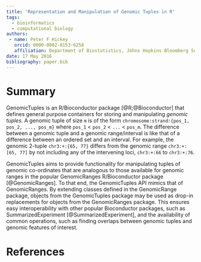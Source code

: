 ```yaml
---
title: 'Representation and Manipulation of Genomic Tuples in R'
tags:
  - bioinformatics
  - computational biology
authors:
 - name: Peter F Hickey
   orcid: 0000-0002-8153-6258
   affiliation: Department of Biostatistics, Johns Hopkins Bloomberg School of Public Health
date: 17 May 2016
bibliography: paper.bib
---
```


# Summary

GenomicTuples is an R/Bioconductor package [@R;@Bioconductor] that defines general purpose containers for storing and manipulating _genomic tuples_. A genomic tuple of size `m` is of the form `chromosome:strand:{pos_1, pos_2, ..., pos_m}` where `pos_1` < `pos_2` < `...` < `pos_m`. The difference between a genomic tuple and a genomic range/interval is like that of a difference between an ordered set and an interval. For example, the genomic 2-tuple `chr3:+:{65, 77}` differs from the genomic range `chr3:+:[65, 77]` by not including any of the intervening loci, `chr3:+:66` to `chr3:+:76`.

GenomicTuples aims to provide functionality for manipulating tuples of genomic co-ordinates that are analogous to those available for genomic ranges in the popular GenomicRanges R/Bioconductor package [@GenomicRanges]. To that end, the GenomicTuples API mimics that of GenomicRanges. By extending classes defined in the GenomicRange package, objects from the GenomicTuples package may be used as drop-in replacements for objects from the GenomicRanges package. This ensures easy interoperability with other popular Bioconductor packages, such as SummarizedExperiment [@SummarizedExperiment], and the availability of common operations, such as finding overlaps between genomic tuples and genomic features of interest.

# References

